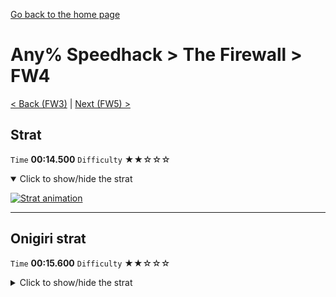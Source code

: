 [Go back to the home page](https://github.com/Doublevil/scbspeedrun)

# Any% Speedhack > The Firewall > FW4

[< Back (FW3)](https://github.com/Doublevil/scbspeedrun/blob/main/levels/any_sh/FW/FW3.md) | [Next (FW5) >](https://github.com/Doublevil/scbspeedrun/blob/main/levels/any_sh/FW/FW5.md)

## Strat

`Time` **00:14.500** `Difficulty` ★★☆☆☆
<details open>
  <summary>Click to show/hide the strat</summary>

  [![Strat animation](https://github.com/Doublevil/scbspeedrun/blob/main/media/levels/FW/FW4_Strat.webp)](https://github.com/Doublevil/scbspeedrun/blob/main/media/levels/FW/FW4_Strat.mp4?raw=true)
</details>

---
## Onigiri strat

`Time` **00:15.600** `Difficulty` ★★☆☆☆
<details>
  <summary>Click to show/hide the strat</summary>

  [![Strat animation](https://github.com/Doublevil/scbspeedrun/blob/main/media/levels/FW/FW4_OnigiriStrat.webp)](https://github.com/Doublevil/scbspeedrun/blob/main/media/levels/FW/FW4_OnigiriStrat.mp4?raw=true)
</details>
